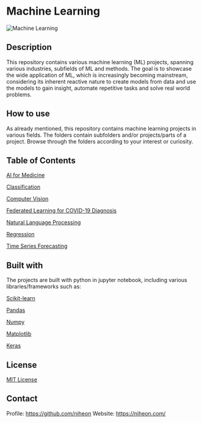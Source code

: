 
# Machine Learning

<img src="https://github.com/niheon/machine-learning/blob/main/Machine%20Learning.jpg" alt="Machine Learning">

## Description

This repository contains various machine learning (ML) projects, spanning various industries, subfields of ML and methods. The goal is to showcase the wide application of ML, which is increasingly becoming mainstream, considering its inherent reactive nature to create models from data and use the models to gain insight, automate repetitive tasks and solve real world problems. 

## How to use 

As already mentioned, this repository contains machine learning projects in various fields. The folders contain subfolders and/or projects/parts of a project. Browse through the folders according to your interest or curiosity. 

## Table of Contents

<p><a href="https://github.com/niheon/machine-learning/tree/main/AI%20for%20Medicine">AI for Medicine</a></p>
<p><a href="https://github.com/niheon/machine-learning/tree/main/Classification">Classification</a></p>
<p><a href="https://github.com/niheon/machine-learning/tree/main/Computer%20Vision">Computer Vision</a></p>
<p><a href="https://github.com/niheon/machine-learning/tree/main/Federated%20Learning%20for%20COVID-19%20Diagnosis">Federated Learning for COVID-19 Diagnosis</a></p>
<p><a href="https://github.com/niheon/machine-learning/tree/main/Natural%20Language%20Processing">Natural Language Processing</a></p>
<p><a href="https://github.com/niheon/machine-learning/tree/main/Regression">Regression</a></p>
<p><a href="https://github.com/niheon/machine-learning/tree/main/Time%20Series%20Forecasting">Time Series Forecasting</a></p>

## Built with

The projects are built with python in jupyter notebook, including various libraries/frameworks such as:

<p><a href="https://scikit-learn.org/stable">Scikit-learn</a></p>
<p><a href="https://pandas.pydata.org/">Pandas</a></p>
<p><a href="https://numpy.org/">Numpy</a></p>
<p><a href="https://matplotlib.org/">Matplotlib</a></p>
<p><a href="https://keras.io/">Keras</a></p>

## License

[MIT License](https://github.com/niheon/machine-learning/blob/main/LICENSE)

## Contact

Profile: https://github.com/niheon
Website: https://niheon.com/
 
